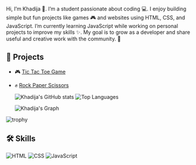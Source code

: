 Hi, I’m Khadija 👋. I’m a student passionate about coding 💻. I enjoy building simple but fun projects like games 🎮 and websites using HTML, CSS, and JavaScript. I’m currently learning JavaScript while working on personal projects to improve my skills ✨. My goal is to grow as a developer and share useful and creative work with the community. 🚀
## 🚀 Projects
- 🎮 [Tic Tac Toe Game](https://github.com/dija-hub/Tic-Tak-Toe-Game)  
- ✊ [Rock Paper Scissors](https://github.com/dija-hub/Rock-Paper-and-Scissor-Game)  



    ![Khadija's GitHub stats](https://github-readme-stats.vercel.app/api?username=dija-hub&show_icons=true&theme=radical)  ![Top Languages](https://github-readme-stats.vercel.app/api/top-langs/?username=dija-hub&layout=compact&theme=radical)

  ![Khadija's Graph](https://github-readme-activity-graph.vercel.app/graph?username=dija-hub&theme=react-dark)

![trophy](https://github-profile-trophy.vercel.app/?username=dija-hub&theme=onedark&row=1&column=6)

## 🛠️ Skills

![HTML](https://img.shields.io/badge/Code-HTML-orange?logo=html5)
![CSS](https://img.shields.io/badge/Style-CSS-blue?logo=css3)
![JavaScript](https://img.shields.io/badge/Code-JavaScript-yellow?logo=javascript)





